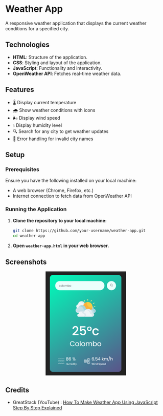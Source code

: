 # Weather App

A responsive weather application that displays the current weather conditions for a specified city.

## Technologies

- **HTML**: Structure of the application.
- **CSS**: Styling and layout of the application.
- **JavaScript**: Functionality and interactivity.
- **OpenWeather API**: Fetches real-time weather data.

## Features

- 🌡️ Display current temperature
- 🌧️ Show weather conditions with icons
- 🌬️ Display wind speed
- 💧 Display humidity level
- 🔍 Search for any city to get weather updates
- 🚫 Error handling for invalid city names

## Setup

### Prerequisites

Ensure you have the following installed on your local machine:

- A web browser (Chrome, Firefox, etc.)
- Internet connection to fetch data from OpenWeather API

### Running the Application

1. **Clone the repository to your local machine:**
   ```sh
   git clone https://github.com/your-username/weather-app.git
   cd weather-app
   ```
2. **Open `weather-app.html` in your web browser.**

## Screenshots

<div align="center">
  <img src="screenshots/Screenshot-1.png" alt="GUI" style="width:50%;"/>
</div>

## Credits

- GreatStack (YouTube) : [How To Make Weather App Using JavaScript Step By Step Explained](https://www.youtube.com/watch?v=MIYQR-Ybrn4&list=PLjwm_8O3suyOgDS_Z8AWbbq3zpCmR-WE9)

